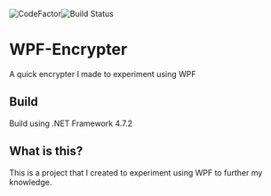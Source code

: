 ![CodeFactor](https://img.shields.io/codefactor/grade/github/spookywooky3/wpf-encrypter)![Build Status](https://img.shields.io/travis/spookywooky3/wpf-encrypter)
# WPF-Encrypter
A quick encrypter I made to experiment using WPF
## Build
Build using .NET Framework 4.7.2
## What is this?
This is a project that I created to experiment using WPF to further my knowledge.
